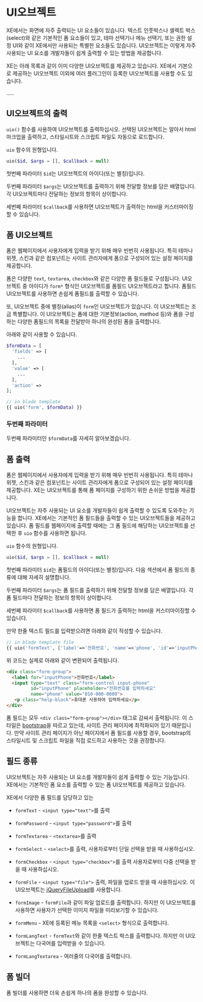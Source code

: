 # UI오브젝트

XE에서는 화면에 자주 출력되는 UI 요소들이 있습니다. 텍스트 인풋박스나 셀렉트 박스(select)와 같은 기본적인 폼 요소들이 있고, 테마 선택기나 메뉴 선택기, 또는 권한 설정 UI와 같이 XE에서만 사용되는 특별한 요소들도 있습니다. UI오브젝트는 이렇게 자주 사용되는 UI 요소를 개발자들이 쉽게 출력할 수 있는 방법을 제공합니다. 

XE는 아래 목록과 같이 이미 다양한 UI오브젝트를 제공하고 있습니다. XE에서 기본으로 제공하는 UI오브젝트 이외에 여러 플러그인이 등록한 UI오브젝트를 사용할 수도 있습니다.

.....

## UI오브젝트의 출력

`uio()` 함수를 사용하여 UI오브젝트를 출력하십시오. 선택된 UI오브젝트는 알아서 html 마크업을 출력하고, 스타일시트와 스크립트 파일도 자동으로 로드합니다.

`uio` 함수의 원형입니다.

```php
uio($id, $args = [], $callback = null)
```

첫번째 파라미터 `$id`는 UI오브젝트의 아이디(또는 별칭)입니다.

두번째 파라미터 `$args`는 UI오브젝트를 출력하기 위해 전달할 정보를 담은 배열입니다. 각 UI오브젝트마다 전달하는 정보의 항목이 상이합니다.

세번째 파라미터 `$callback`를 사용하면 UI오브젝트가 출력하는 html을 커스터마이징할 수 있습니다.


## 폼 UI오브젝트

폼은 웹페이지에서 사용자에게 입력을 받기 위해 매우 빈번히 사용됩니다. 특히 테마나 위젯, 스킨과 같은 컴포넌트는 사이트 관리자에게 폼으로 구성되어 있는 설정 페이지를 제공합니다. 

폼은 다양한 `text`, `textarea`, `checkbox`와 같은 다양한 폼 필드들로 구성됩니다. UI오브젝트 중 아이디가 `form*` 형식인 UI오브젝트를 폼필드 UI오브젝트라고 합니다. 폼필드 UI오브젝트를 사용하면 손쉽게 폼필드를 출력할 수 있습니다.

또, UI오브젝트 중에 별칭(alias)이 `form`인 UI오브젝트가 있습니다. 이 UI오브젝트는 조금 특별합니다. 이 UI오브젝트는 폼에 대한 기본정보(action, method 등)와 폼을 구성하는 다양한 폼필드의 목록을 전달받아 하나의 완성된 폼을 출력합니다.

아래와 같이 사용할 수 있습니다.

```php
$formData = [
  'fields' => [
    ...
  ],
  'value' => [
    ...
  ],
  'action' => 
];
```

```php
// in blade template
{{ uio('form', $formData) }}
```

### 두번째 파라미터

두번째 파라미터인 `$formData`를 자세히 알아보겠습니다.
















## 폼 출력

폼은 웹페이지에서 사용자에게 입력을 받기 위해 매우 빈번히 사용됩니다. 특히 테마나 위젯, 스킨과 같은 컴포넌트는 사이트 관리자에게 폼으로 구성되어 있는 설정 페이지를 제공합니다. XE는 UI오브젝트를 통해 폼 페이지를 구성하기 위한 손쉬운 방법을 제공합니다.

UI오브젝트는 자주 사용되는 UI 요소를 개발자들이 쉽게 출력할 수 있도록 도와주는 기능을 합니다. XE에서는 기본적인 폼 필드들을 출력할 수 있는 UI오브젝트들을 제공하고 있습니다. 폼 필드를 웹페이지에 출력할 때에는 그 폼 필드에 해당하는 UI오브젝트를 선택한 후 `uio` 함수를 사용하면 됩니다.

`uio` 함수의 원형입니다.

```php
uio($id, $args = [], $callback = null)
```

첫번째 파라미터 `$id`는 폼필드의 아이디(또는 별칭)입니다. 다음 섹션에서 폼 필드의 종류에 대해 자세히 설명합니다.

두번째 파라미터 `$args`는 폼 필드를 출력하기 위해 전달할 정보를 담은 배열입니다. 각 폼 필드마다 전달하는 정보의 항목이 상이합니다.

세번째 파라미터 `$callback`를 사용하면 폼 필드가 출력하는 html을 커스터마이징할 수 있습니다.

만약 한줄 텍스트 필드를 입력받으려면 아래와 같이 작성할 수 있습니다.

```php
// in blade template file
{{ uio('formText', ['label'=>'전화번호', 'name'=>'phone', 'id'=>'inputPhone', 'class'=>'input-phone', 'placeholder'=>'전화번호를 입력하세요', 'description'=> '휴대폰 사용하여 입력하세요', 'value'=>'010-000-0000']) }}
```
위 코드는 실제로 아래와 같이 변환되어 출력됩니다.

```html
<div class="form-group">
  <label for="inputPhone">전화번호</label>
  <input type="text" class="form-control input-phone" 
         id="inputPhone" placeholder="전화번호를 입력하세요" 
         name="phone" value="010-000-0000">
   <p class="help-block">휴대폰 사용하여 입력하세요</p>
</div>
```

폼 필드는 모두 `<div class="form-group"></div>` 태그로 감싸서 출력됩니다. 이 스타일은 [bootstrap](http://getbootstrap.com/)을 따르고 있는데,  사이트 관리 페이지에 최적화되어 있기 때문입니다. 만약 사이트 관리 페이지가 아닌 페이지에서 폼 필드를 사용할 경우, bootstrap의 스타일시트 및 스크립트 파일을 직접 로드하고 사용하는 것을 권장합니다.


## 필드 종류

UI오브젝트는 자주 사용되는 UI 요소를 개발자들이 쉽게 출력할 수 있는 기능입니다. XE에서는 기본적인 폼 요소를 출력할 수 있는 폼 UI오브젝트를 제공하고 있습니다. 

XE에서 다양한 폼 필드를 담당하고 있는 

- `formText` - `<input type="text">`를 출력

- `formPassword` - `<input type="password">`를 출력

- `formTextarea` - `<textarea>`를 출력

- `formSelect` - `<select>`를 출력, 사용자로부터 단일 선택을 받을 때 사용하십시오.

- `formCheckbox` - `<input type="checkbox">`를 출력 사용자로부터 다중 선택을 받을 때 사용하십시오.

- `formFile` - `<input type="file">` 출력, 파일을 업로드 받을 때 사용하십시오. 이 UI오브젝트는 [jQueryFileUpload](https://blueimp.github.io/jQuery-File-Upload/)를 사용합니다.

- `formImage` - `formFile`과 같이 파일 업로드를 출력합니다. 하지만 이 UI오브젝트를 사용하면 사용자가 선택한 이미지 파일을 미리보기할 수 있습니다.

- `formMenu` - XE에 등록된 메뉴 목록을 `<select>` 형식으로 출력합니다.

- `formLangText` - `formText`와 같이 한줄 텍스트 박스를 출력합니다. 하지만 이 UI오브젝트는 다국어를 입력받을 수 있습니다.

- `formLangTextarea` - 여러줄의 다국어를 출력합니다.


## 폼 빌더

폼 빌더를 사용하면 더욱 손쉽게 하나의 폼을 완성할 수 있습니다.










